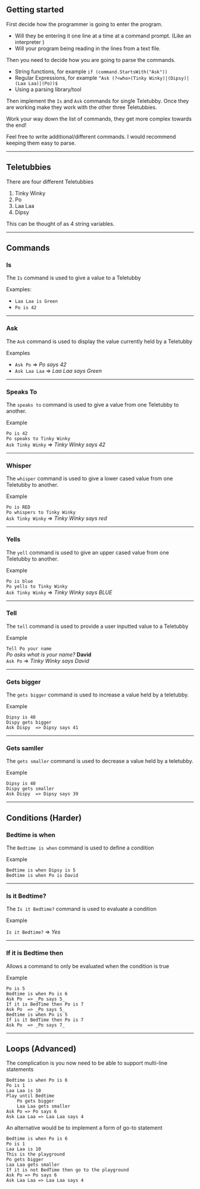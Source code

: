 
## Getting started

First decide how the programmer is going to enter the program.  

* Will they be entering it one line at a time at a command prompt.  (Like an interpreter )
* Will your program being reading in the lines from a text file.

Then you need to decide how you are going to parse the commands.

* String functions,  for example `if (command.StartsWith("Ask"))`
* Regular Expressions, for example `^Ask (?<who>(Tinky Winky)|(Dipsy)|(Laa Laa)|(Po))$`
* Using a parsing library/tool

Then implement the `Is` and `Ask` commands for single Teletubby.  Once they are working make they work with the other three Teletubbies.

Work your way down the list of commands,  they get more complex towards the end!

Feel free to write additional/different commands.  I would recommend keeping them easy to parse.

---

## Teletubbies
There are four different Teletubbies
1.   Tinky Winky
2.   Po
3.   Laa Laa
4.  Dipsy

This can be thought of as 4 string variables.

---

## Commands

### Is
The `Is` command is used to give a value to a Teletubby

Examples: 

* `Laa Laa is Green`
* `Po is 42`

---
### Ask
The `Ask` command is used to display the value currently held by a Teletubby

Examples

* `Ask Po`        =>  _Po says 42_
* `Ask Laa Laa`   =>  _Laa Laa says Green_

---
### Speaks To
The `speaks to` command is used to give a value from one Teletubby to another.

Example

`Po is 42`    
`Po speaks to Tinky Winky`            
`Ask Tinky Winky`  => _Tinky Winky says 42_

---
### Whisper
The `whisper` command is used to give a lower cased value from one Teletubby to another.

Example

`Po is RED`    
`Po whispers to Tinky Winky`            
`Ask Tinky Winky`  => _Tinky Winky says red_

---
### Yells
The `yell` command is used to give an upper cased value from one Teletubby to another.

Example

`Po is blue`    
`Po yells to Tinky Winky`            
`Ask Tinky Winky`  => _Tinky Winky says BLUE_

---
### Tell
The `tell` command is used to provide a user inputted value to a Teletubby

Example

`Tell Po your name`    
_Po asks what is your name?_ __David__       
`Ask Po`  => _Tinky Winky says David_

---
### Gets bigger
The `gets bigger` command is used to increase a value held by a teletubby.

Example

```
Dipsy is 40
Dispy gets bigger
Ask Dispy  => Dipsy says 41
```

---
### Gets samller
The `gets smaller` command is used to decrease a value held by a teletubby.

Example

```
Dipsy is 40
Dispy gets smaller
Ask Dispy  => Dipsy says 39
```


---
## Conditions (Harder)

### Bedtime is when
The `Bedtime is when` command is used to define a condition

Example

`Bedtime is when Dipsy is 5`    
`Bedtime is when Po is David`    

---
### Is it Bedtime?
The `Is it Bedtime?` command is used to evaluate a condition

Example

`Is it Bedtime?`    => _Yes_


---
### If it is Bedtime then
Allows a command to only be evaluated when the condition is true

Example

```
Po is 5
Bedtime is when Po is 6
Ask Po  => _Po says 5_
If it is BedTime then Po is 7
Ask Po  => _Po says 5_
Bedtime is when Po is 5
If is it BedTime then Po is 7
Ask Po  => _Po says 7_
```

---
## Loops (Advanced)
The complication is you now need to be able to support multi-line statements

```
Bedtime is when Po is 6
Po is 1
Laa Laa is 10
Play until Bedtime
    Po gets bigger
    Laa Laa gets smaller
Ask Po => Po says 6
Ask Laa Laa => Laa Laa says 4
```

An alternative would be to implement a form of go-to statement
```
Bedtime is when Po is 6
Po is 1
Laa Laa is 10
This is the playground
Po gets bigger
Laa Laa gets smaller
If it is not BedTime then go to the playground
Ask Po => Po says 6
Ask Laa Laa => Laa Laa says 4
```